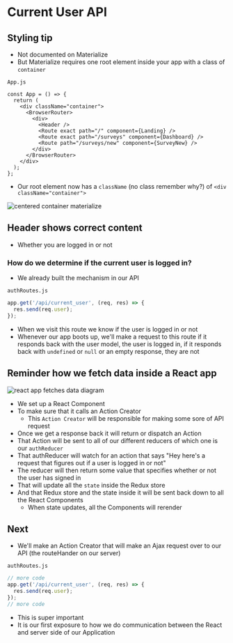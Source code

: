 # Current User API
## Styling tip
* Not documented on Materialize
* But Materialize requires one root element inside your app with a class of `container`

`App.js`

```
const App = () => {
  return (
    <div className="container">
      <BrowserRouter>
        <div>
          <Header />
          <Route exact path="/" component={Landing} />
          <Route exact path="/surveys" component={Dashboard} />
          <Route path="/surveys/new" component={SurveyNew} />
        </div>
      </BrowserRouter>
    </div>
  );
};
```

* Our root element now has a `className` (no class remember why?) of `<div className="container">`

![centered container materialize](https://i.imgur.com/YpaNxWm.png)

## Header shows correct content
* Whether you are logged in or not

### How do we determine if the current user is logged in?
* We already built the mechanism in our API

`authRoutes.js`

```js
app.get('/api/current_user', (req, res) => {
  res.send(req.user);
});
```

* When we visit this route we know if the user is logged in or not
* Whenever our app boots up, we'll make a request to this route if it responds back with the user model, the user is logged in, if it responds back with `undefined` or `null` or an empty response, they are not

## Reminder how we fetch data inside a React app
![react app fetches data diagram](https://i.imgur.com/YxDTEqn.png)

* We set up a React Component
* To make sure that it calls an Action Creator
    - This `Action Creator` will be responsible for making some sore of API request
* Once we get a response back it will return or dispatch an Action
* That Action will be sent to all of our different reducers of which one is our `authReducer`
* That authReducer will watch for an action that says "Hey here's a request that figures out if a user is logged in or not"
* The reducer will then return some value that specifies whether or not the user has signed in
* That will update all the `state` inside the Redux store
* And that Redux store and the state inside it will be sent back down to all the React Components
    - When state updates, all the Components will rerender

## Next
* We'll make an Action Creator that will make an Ajax request over to our API (the routeHander on our server)

`authRoutes.js`

```js
// more code
app.get('/api/current_user', (req, res) => {
  res.send(req.user);
});
// more code
```

* This is super important
* It is our first exposure to how we do communication between the React and server side of our Application 
